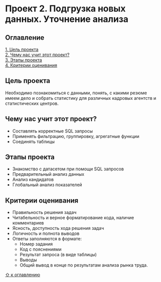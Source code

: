 # Проект 2. Подгрузка новых данных. Уточнение анализа

## Оглавление  
[1. Цель проекта](#Цель-проекта)  
[2. Чему нас учит этот проект?](#Чему-нас-учит-этот-проект)  
[3. Этапы проекта](#Этапы-проекта)  
[4. Критерии оценивания](#Критерии-оценивания)  


## Цель проекта  
Необходимо познакомиться с данными, понять, с какими резюме имеем дело и собрать статистику для различных кадровых агентств и статистических центров.

## Чему нас учит этот проект?
* Составлять корректные SQL запросы
* Применять фильтрацию, группировку, агрегатные функции
* Соединять таблицы

## Этапы проекта  
* Знакомство с датасетом при помощи SQL запросов
* Предварительный анализ данных
* Анализ кандидатов
* Глобальный анализ показателей

## Критерии оценивания
* Правильность решения задач
* Читабельность и верное форматирование кода, наличие комментариев
* Ясность, доступность хода решения задач
* Логичность и полнота выводов
* Ответы заполняются в формате:
    * Номер задания
    * Код с пояснениями
    * Результат запроса (в виде таблицы)
    * Выводы
    * Общий вывод в конце по результатам анализа рынка труда.

[&#8679; к оглавлению](#Оглавление)